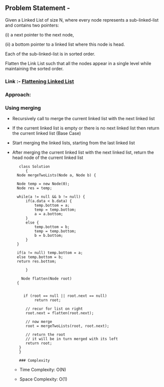 
## Problem Statement - 
Given a Linked List of size N, where every node represents a sub-linked-list and contains two pointers:

(i) a next pointer to the next node,

(ii) a bottom pointer to a linked list where this node is head.

Each of the sub-linked-list is in sorted order.

Flatten the Link List such that all the nodes appear in a single level while maintaining the sorted order. 
### Link :- [Flattening Linked List](https://practice.geeksforgeeks.org/problems/flattening-a-linked-list/1)




### Approach: 

### Using merging
   - Recursively call to merge the current linked list with the next linked list
- If the current linked list is empty or there is no next linked list then return the current linked list (Base Case)
- Start merging the linked lists, starting from the last linked list
- After merging the current linked list with the next linked list, return the head node of the current linked list
 

         class Solution
            {
        Node mergeTwoLists(Node a, Node b) {
        
        Node temp = new Node(0);
        Node res = temp; 
        
        while(a != null && b != null) {
            if(a.data < b.data) {
                temp.bottom = a; 
                temp = temp.bottom; 
                a = a.bottom; 
            }
            else {
                temp.bottom = b;
                temp = temp.bottom; 
                b = b.bottom; 
            }
        }
        
        if(a != null) temp.bottom = a; 
        else temp.bottom = b;
        return res.bottom; 
    
            }

          Node flatten(Node root)
        { 
	   
	
	       if (root == null || root.next == null) 
                return root; 
      
            // recur for list on right 
            root.next = flatten(root.next); 
      
            // now merge 
            root = mergeTwoLists(root, root.next); 
      
            // return the root 
            // it will be in turn merged with its left 
            return root; 
         }
         }

         ### Complexity
  - Time Complexity: O(N)

  - Space Complexity: O(1)